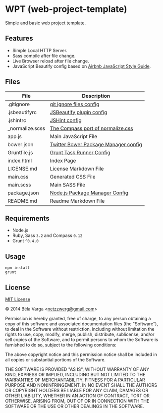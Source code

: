 WPT (web-project-template)
====================

Simple and basic web project template.

Features
-------

- Simple Local HTTP Server.
- Sass compile after file change.
- Live Browser reload after file change.
- JavaScript Beautify config based on [Airbnb JavaScript Style Guide](https://github.com/airbnb/javascript).

Files
-------

| File | Description |
| --------- | ----------- |
| .gitignore | [git ignore files config](https://help.github.com/articles/ignoring-files) |
| .jsbeautifyrc | [JSBeautify plugin config](https://github.com/jdc0589/JsFormat#jsbeautifyrc-files) |
| .jshintrc | [JSHint config](http://www.jshint.com/docs/) |
| _normalize.scss | [The Compass port of normalize.css](https://github.com/JohnAlbin/normalize-scss) |
| app.js | Main JavaScript File |
| bower.json | [Twitter Bower Package Manager config](http://bower.io/) |
| Gruntfile.js | [Grunt Task Runner Config](http://gruntjs.com/sample-gruntfile ) |
| index.html | Index Page |
| LICENSE.md | License Markdown File |
| main.css | Generated CSS File |
| main.scss | Main SASS File |
| package.json | [Node.js Package Manager Config](https://www.npmjs.org/doc/json.html) |
| README.md | Readme Markdown File |

Requirements
-------

- Node.js
- Ruby, Sass `3.2` and Compass `0.12`
- Grunt `^0.4.0`

Usage
-------

    npm install
    grunt

License
-------

[MIT License](http://www.opensource.org/licenses/mit-license.php)

&copy; 2014 Béla Varga &lt;netzzwerg@gmail.com&gt;

Permission is hereby granted, free of charge, to any person obtaining a copy of this software and associated documentation files (the "Software"), to deal in the Software without restriction, including without limitation the rights to use, copy, modify, merge, publish, distribute, sublicense, and/or sell copies of the Software, and to permit persons to whom the Software is furnished to do so, subject to the following conditions:

The above copyright notice and this permission notice shall be included in all copies or substantial portions of the Software.

THE SOFTWARE IS PROVIDED "AS IS", WITHOUT WARRANTY OF ANY KIND, EXPRESS OR IMPLIED, INCLUDING BUT NOT LIMITED TO THE WARRANTIES OF MERCHANTABILITY, FITNESS FOR A PARTICULAR PURPOSE AND NONINFRINGEMENT. IN NO EVENT SHALL THE AUTHORS OR COPYRIGHT HOLDERS BE LIABLE FOR ANY CLAIM, DAMAGES OR OTHER LIABILITY, WHETHER IN AN ACTION OF CONTRACT, TORT OR OTHERWISE, ARISING FROM, OUT OF OR IN CONNECTION WITH THE SOFTWARE OR THE USE OR OTHER DEALINGS IN THE SOFTWARE.